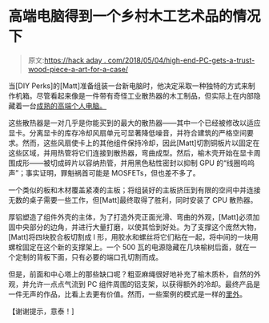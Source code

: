# 高端电脑得到一个乡村木工艺术品的情况下

> 原文:[https://hack aday . com/2018/05/04/high-end-PC-gets-a-trust-wood-piece-a-art-for-a-case/](https://hackaday.com/2018/05/04/high-end-pc-gets-a-rustic-woodworking-piece-of-art-for-a-case/)

当[DIY Perks]的[Matt]准备组装一台新电脑时，他决定采取一种独特的方式来制作机箱。尽管看起来像是一件带有奇怪工业散热器的木工制品，但实际上在内部隐藏着一台[成熟的高端个人电脑。](https://www.youtube.com/watch?v=N-z9PidYH4E)

这些散热器是一对几乎是你能买到的最大的散热器——其中一个已经被修改以适应显卡。分离显卡的库存冷却风扇单元可显著降低噪音，并符合建筑的严格空间要求。然而，这些风扇使卡上的其他组件保持冷却，因此[Matt]切割铜板片以固定在这些区域，并用热管将它们连接到散热器，弯曲成型。然后，榆木壳开始在显卡周围成形——被切成碎片以容纳热管，并用黑色粘性密封以抑制 GPU 的“线圈呜呜声”；事实证明，罪魁祸首可能是 MOSFETs，但也差不多了。

一个类似的板和木材覆盖紧凑的主板；将组装好的主板挤压到有限的空间中并连接无数的桌子需要一些工作，但[Matt]最终取得了胜利，同时安装了 CPU 散热器。

厚铝塑造了组件外壳的主体，为了打造外壳正面光滑、弯曲的外观，[Matt]必须加固中央部分的边角，并进行大量打磨，以使其恰到好处。为了支撑这个庞然大物，[Matt]将四块胶合板切割成 l 形，用胶水和螺丝将它们粘在一起，将中间的一块用螺栓固定在这个新的支撑架上。一个 500 瓦的电源隐藏在几块榆树后面，就在一个定制的背板下面，只有必要的端口孔切割而成。

但是，前面和中心塔上的那些缺口呢？粗亚麻绳很好地补充了榆木质朴，自然的外观，并允许一点点气流到 PC 组件周围的铝支架，以获得额外的冷却。最终产品是一件无声的作品，比看上去更有价值。然而，一些案例的模式是一样的[里外](https://hackaday.com/2015/02/27/custom-case-made-entirely-out-of-pcbs/)。

【谢谢提示，意泰！]